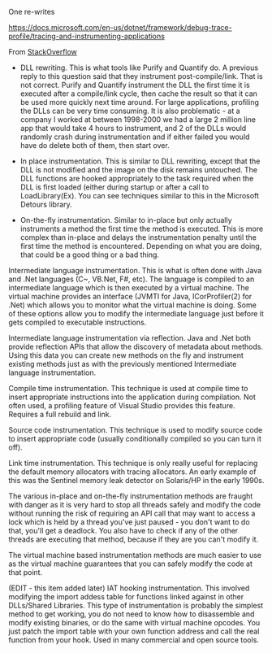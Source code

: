 
One re-writes 


https://docs.microsoft.com/en-us/dotnet/framework/debug-trace-profile/tracing-and-instrumenting-applications


From [StackOverflow](https://stackoverflow.com/questions/2434516/what-is-instrumentation)


* DLL rewriting. This is what tools like Purify and Quantify do. A previous reply to this question said that they instrument post-compile/link. That is not correct. Purify and Quantify instrument the DLL the first time it is executed after a compile/link cycle, then cache the result so that it can be used more quickly next time around. For large applications, profiling the DLLs can be very time consuming. It is also problematic - at a company I worked at between 1998-2000 we had a large 2 million line app that would take 4 hours to instrument, and 2 of the DLLs would randomly crash during instrumentation and if either failed you would have do delete both of them, then start over.

* In place instrumentation. This is similar to DLL rewriting, except that the DLL is not modified and the image on the disk remains untouched. The DLL functions are hooked appropriately to the task required when the DLL is first loaded (either during startup or after a call to LoadLibrary(Ex). You can see techniques similar to this in the Microsoft Detours library.

* On-the-fly instrumentation. Similar to in-place but only actually instruments a method the first time the method is executed. This is more complex than in-place and delays the instrumentation penalty until the first time the method is encountered. Depending on what you are doing, that could be a good thing or a bad thing.

Intermediate language instrumentation. This is what is often done with Java and .Net languages (C~, VB.Net, F#, etc). The language is compiled to an intermediate language which is then executed by a virtual machine. The virtual machine provides an interface (JVMTI for Java, ICorProfiler(2) for .Net) which allows you to monitor what the virtual machine is doing. Some of these options allow you to modify the intermediate language just before it gets compiled to executable instructions.

Intermediate language instrumentation via reflection. Java and .Net both provide reflection APIs that allow the discovery of metadata about methods. Using this data you can create new methods on the fly and instrument existing methods just as with the previously mentioned Intermediate language instrumentation.

Compile time instrumentation. This technique is used at compile time to insert appropriate instructions into the application during compilation. Not often used, a profiling feature of Visual Studio provides this feature. Requires a full rebuild and link.

Source code instrumentation. This technique is used to modify source code to insert appropriate code (usually conditionally compiled so you can turn it off).

Link time instrumentation. This technique is only really useful for replacing the default memory allocators with tracing allocators. An early example of this was the Sentinel memory leak detector on Solaris/HP in the early 1990s.

The various in-place and on-the-fly instrumentation methods are fraught with danger as it is very hard to stop all threads safely and modify the code without running the risk of requiring an API call that may want to access a lock which is held by a thread you've just paused - you don't want to do that, you'll get a deadlock. You also have to check if any of the other threads are executing that method, because if they are you can't modify it.

The virtual machine based instrumentation methods are much easier to use as the virtual machine guarantees that you can safely modify the code at that point.

(EDIT - this item added later) IAT hooking instrumentation. This involved modifying the import addess table for functions linked against in other DLLs/Shared Libraries. This type of instrumentation is probably the simplest method to get working, you do not need to know how to disassemble and modify existing binaries, or do the same with virtual machine opcodes. You just patch the import table with your own function address and call the real function from your hook. Used in many commercial and open source tools.


